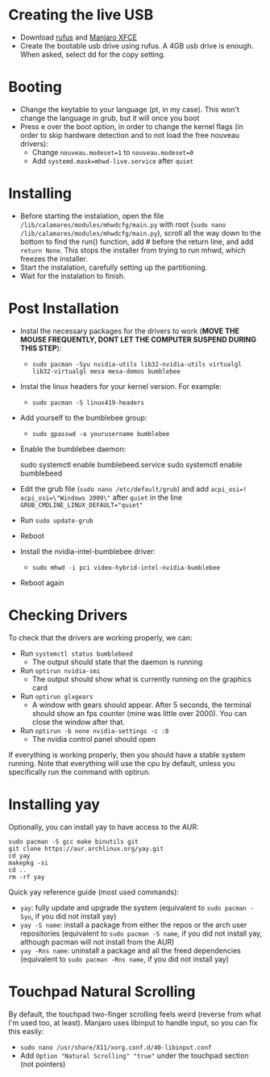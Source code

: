 # Creating the live USB
- Download [rufus](https://rufus.ie/ "rufus") and [Manjaro XFCE](http:/https://manjaro.org/download/xfce/ "Manjaro XFCE")
- Create the bootable usb drive using rufus. A 4GB usb drive is enough. When asked, select dd for the copy setting.

# Booting
- Change the keytable to your language (pt, in my case). This won't change the language in grub, but it will once you boot
- Press e over the boot option, in order to change the kernel flags (in order to skip hardware detection and to not load the free nouveau drivers):
  - Change `nouveau.modeset=1` to `nouveau.modeset=0`
  - Add `systemd.mask=mhwd-live.service` after `quiet`
 
# Installing
- Before starting the instalation, open the file `/lib/calamares/modules/mhwdcfg/main.py` with root (`sudo nano /lib/calamares/modules/mhwdcfg/main.py`), scroll all the way down to the bottom to find the run() function, add # before the return line, and add `return None`.  This stops the installer from trying to run mhwd, which freezes the installer.
- Start the instalation, carefully setting up the partitioning.
- Wait for the instalation to finish.

# Post Installation
- Instal the necessary packages for the drivers to work (**MOVE THE MOUSE FREQUENTLY, DONT LET THE COMPUTER SUSPEND DURING THIS STEP**):
  - `sudo pacman -Syu nvidia-utils lib32-nvidia-utils virtualgl lib32-virtualgl mesa mesa-demos bumblebee`
- Instal the linux headers for your kernel version. For example:
  - `sudo pacman -S linux419-headers`
- Add yourself to the bumblebee group:
  - `sudo gpasswd -a yourusername bumblebee`
- Enable the bumblebee daemon:

    sudo systemctl enable bumblebeed.service 
    sudo systemctl enable bumblebeed
    
- Edit the grub file (`sudo nano /etc/default/grub`) and add `acpi_osi=! acpi_osi=\"Windows 2009\"` after `quiet` in the line `GRUB_CMDLINE_LINUX_DEFAULT="quiet"`
- Run `sudo update-grub`
- Reboot
- Install the nvidia-intel-bumblebee driver:
  - `sudo mhwd -i pci video-hybrid-intel-nvidia-bumblebee`
- Reboot again

# Checking Drivers
To check that the drivers are working properly, we can:
- Run `systemctl status bumblebeed`
  - The output should state that the daemon is running
- Run `optirun nvidia-smi`
  - The output should show what is currently running on the graphics card
- Run `optirun glxgears`
  - A window with gears should appear. After 5 seconds, the terminal should show an fps counter (mine was little over 2000). You can close the window after that.
- Run `optirun -b none nvidia-settings -c :8`
  - The nvidia control panel should open

If everything is working properly, then you should have a stable system running. Note that everything will use the cpu by default, unless you specifically run the command with optirun. 

# Installing yay
Optionally, you can install yay to have access to the AUR:

    sudo pacman -S gcc make binutils git
    git clone https://aur.archlinux.org/yay.git
    cd yay
    makepkg -si
    cd ..
    rm -rf yay

Quick yay reference guide (most used commands):
- `yay`: fully update and upgrade the system (equivalent to `sudo pacman -Syu`, if you did not install yay)
- `yay -S name`: install a package from either the repos or the arch user repositories (equivalent to `sudo pacman -S name`, if you did not install yay, although pacman will not install from the AUR)
- `yay -Rns name`: uninstall a package and all the freed dependencies (equivalent to `sudo pacman -Rns name`, if you did not install yay)


# Touchpad Natural Scrolling
By default, the touchpad two-finger scrolling feels weird (reverse from what I'm used too, at least). Manjaro uses libinput to handle input, so you can fix this easily:
- `sudo nano /usr/share/X11/xorg.conf.d/40-libinput.conf`
- Add `Option "Natural Scrolling" "true"` under the touchpad section (not pointers)
